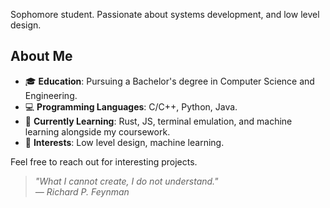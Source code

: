 Sophomore student. Passionate about systems development, and low level design.

## About Me

- 🎓 **Education**: Pursuing a Bachelor's degree in Computer Science and Engineering.
- 💻 **Programming Languages**: C/C++, Python, Java.
- 🌱 **Currently Learning**: Rust, JS, terminal emulation, and machine learning alongside my coursework.
- 🚀 **Interests**: Low level design, machine learning.
<!-- - 📫 **How to reach me**: You can email me at nxckmusicprod@gmail.com.-->
Feel free to reach out for interesting projects.

> *"What I cannot create, I do not understand."*  
> *— Richard P. Feynman*
